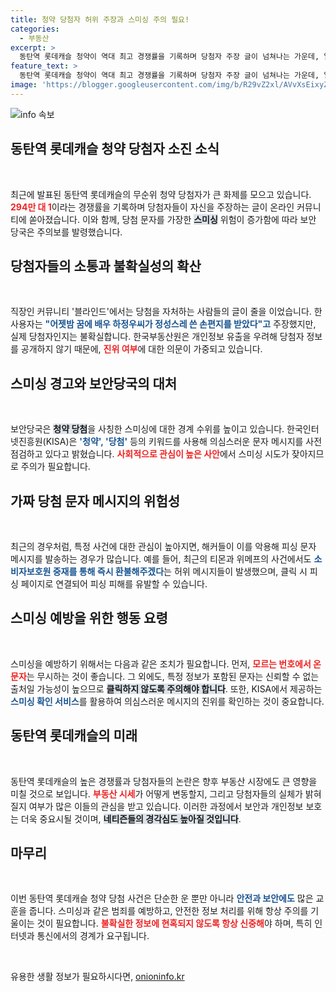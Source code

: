 ```yaml
---
title: 청약 당첨자 허위 주장과 스미싱 주의 필요!
categories:
  - 부동산
excerpt: >
  동탄역 롯데캐슬 청약이 역대 최고 경쟁률을 기록하며 당첨자 주장 글이 넘쳐나는 가운데, 일부는 스미싱 범죄 우려까지 낳고 있다. 진짜 당첨자는 누구일까?
feature_text: >
  동탄역 롯데캐슬 청약이 역대 최고 경쟁률을 기록하며 당첨자 주장 글이 넘쳐나는 가운데, 일부는 스미싱 범죄 우려까지 낳고 있다. 진짜 당첨자는 누구일까?
image: 'https://blogger.googleusercontent.com/img/b/R29vZ2xl/AVvXsEixyZcFfHzMRdzZMjFBmAUKJYCLCGyLL1o632UiGVXcaFdKo_bkvkuCioo0uUKlGfBVcT3P84aROyZIXSBEx3Aw5nCQ3pTgDom1WDC4m8eifvWiAmWEEVb4x6G_l8C0QH225ldMjyaFvpxGEBGNO37VmDTDMHGhJPq73UglMfDca1-0aw/s1600/blogspot.png'
---
```


<p><img src="https://blogger.googleusercontent.com/img/b/R29vZ2xl/AVvXsEixyZcFfHzMRdzZMjFBmAUKJYCLCGyLL1o632UiGVXcaFdKo_bkvkuCioo0uUKlGfBVcT3P84aROyZIXSBEx3Aw5nCQ3pTgDom1WDC4m8eifvWiAmWEEVb4x6G_l8C0QH225ldMjyaFvpxGEBGNO37VmDTDMHGhJPq73UglMfDca1-0aw/s1600/blogspot.png" alt="info 속보" /></p>

<h2 data-ke-size="size26">동탄역 롯데캐슬 청약 당첨자 소진 소식</h2>

<p data-ke-size="size16">&nbsp;</p>

<p data-ke-size="size16">최근에 발표된 동탄역 롯데캐슬의 무순위 청약 당첨자가 큰 화제를 모으고 있습니다. <b><span style="color: #ee2323;">294만 대 1</span></b>이라는 경쟁률을 기록하며 당첨자들이 자신을 주장하는 글이 온라인 커뮤니티에 쏟아졌습니다. 이와 함께, 당첨 문자를 가장한 <b><span style="background-color: #21538527;">스미싱</span></b> 위험이 증가함에 따라 보안 당국은 주의보를 발령했습니다.</p>

<h2 data-ke-size="size26">당첨자들의 소통과 불확실성의 확산</h2>

<p data-ke-size="size16">&nbsp;</p>

<p data-ke-size="size16">직장인 커뮤니티 '블라인드'에서는 당첨을 자처하는 사람들의 글이 줄을 이었습니다. 한 사용자는 <b><span style="color: #1a5490;">"어젯밤 꿈에 배우 하정우씨가 정성스레 쓴 손편지를 받았다"고</span></b> 주장했지만, 실제 당첨자인지는 불확실합니다. 한국부동산원은 개인정보 유출을 우려해 당첨자 정보를 공개하지 않기 때문에, <b><span style="color: #ee2323;">진위 여부</span></b>에 대한 의문이 가중되고 있습니다.</p>

<h2 data-ke-size="size26">스미싱 경고와 보안당국의 대처</h2>

<p data-ke-size="size16">&nbsp;</p>

<p data-ke-size="size16">보안당국은 <b><span style="background-color: #21538527;">청약 당첨</span></b>을 사칭한 스미싱에 대한 경계 수위를 높이고 있습니다. 한국인터넷진흥원(KISA)은 <b><span style="color: #1a5490;">'청약', '당첨'</span></b> 등의 키워드를 사용해 의심스러운 문자 메시지를 사전 점검하고 있다고 밝혔습니다. <b><span style="color: #ee2323;">사회적으로 관심이 높은 사안</span></b>에서 스미싱 시도가 잦아지므로 주의가 필요합니다.</p>

<h2 data-ke-size="size26">가짜 당첨 문자 메시지의 위험성</h2>

<p data-ke-size="size16">&nbsp;</p>

<p data-ke-size="size16">최근의 경우처럼, 특정 사건에 대한 관심이 높아지면, 해커들이 이를 악용해 피싱 문자 메시지를 발송하는 경우가 많습니다. 예를 들어, 최근의 티몬과 위메프의 사건에서도 <b><span style="color: #1a5490;">소비자보호원 중재를 통해 즉시 환불해주겠다</span></b>는 허위 메시지들이 발생했으며, 클릭 시 피싱 페이지로 연결되어 피싱 피해를 유발할 수 있습니다.</p>

<h2 data-ke-size="size26">스미싱 예방을 위한 행동 요령</h2>

<p data-ke-size="size16">&nbsp;</p>

<p data-ke-size="size16">스미싱을 예방하기 위해서는 다음과 같은 조치가 필요합니다. 먼저, <b><span style="color: #ee2323;">모르는 번호에서 온 문자</span></b>는 무시하는 것이 좋습니다. 그 외에도, 특정 정보가 포함된 문자는 신뢰할 수 없는 출처일 가능성이 높으므로 <b><span style="background-color: #21538527;">클릭하지 않도록 주의해야 합니다</span></b>. 또한, KISA에서 제공하는 <b><span style="color: #1a5490;">스미싱 확인 서비스</span></b>를 활용하여 의심스러운 메시지의 진위를 확인하는 것이 중요합니다.</p>

<h2 data-ke-size="size26">동탄역 롯데캐슬의 미래</h2>

<p data-ke-size="size16">&nbsp;</p>

<p data-ke-size="size16">동탄역 롯데캐슬의 높은 경쟁률과 당첨자들의 논란은 향후 부동산 시장에도 큰 영향을 미칠 것으로 보입니다. <b><span style="color: #ee2323;">부동산 시세</span></b>가 어떻게 변동할지, 그리고 당첨자들의 실체가 밝혀질지 여부가 많은 이들의 관심을 받고 있습니다. 이러한 과정에서 보안과 개인정보 보호는 더욱 중요시될 것이며, <b><span style="background-color: #21538527;">네티즌들의 경각심도 높아질 것입니다</span></b>.</p>

<h2 data-ke-size="size26">마무리</h2>

<p data-ke-size="size16">&nbsp;</p>

<p data-ke-size="size16">이번 동탄역 롯데캐슬 청약 당첨 사건은 단순한 운 뿐만 아니라 <b><span style="color: #1a5490;">안전과 보안에도</span></b> 많은 교훈을 줍니다. 스미싱과 같은 범죄를 예방하고, 안전한 정보 처리를 위해 항상 주의를 기울이는 것이 필요합니다. <b><span style="color: #ee2323;">불확실한 정보에 현혹되지 않도록 항상 신중해</span></b>야 하며, 특히 인터넷과 통신에서의 경계가 요구됩니다.</p>

<p data-ke-size="size16">&nbsp;</p>
유용한 생활 정보가 필요하시다면, <a href="https://onioninfo.kr" rel="dofollow">onioninfo.kr</a>


